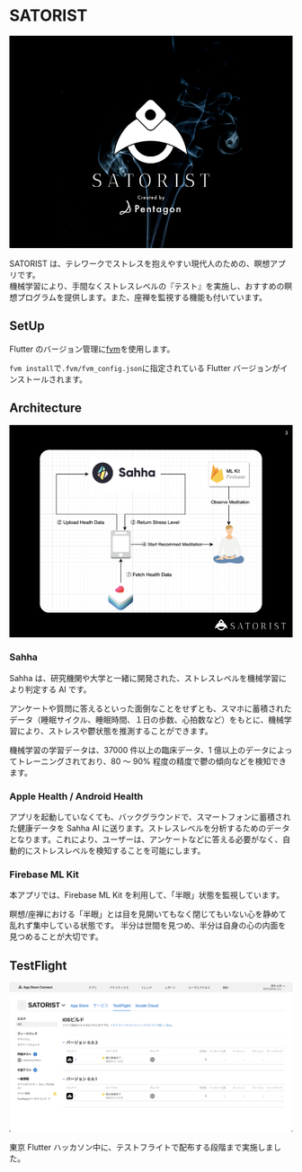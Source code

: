 # SATORIST

![logo](./docs/logo.png)

SATORIST は、テレワークでストレスを抱えやすい現代人のための、瞑想アプリです。  
機械学習により、手間なくストレスレベルの『テスト』を実施し、おすすめの瞑想プログラムを提供します。また、座禅を監視する機能も付いています。

## SetUp

Flutter のバージョン管理に[fvm](https://github.com/leoafarias/fvm)を使用します。

`fvm install`で`.fvm/fvm_config.json`に指定されている Flutter バージョンがインストールされます。

## Architecture

![png](./docs/arch.png)

### Sahha

Sahha は、研究機関や大学と一緒に開発された、ストレスレベルを機械学習により判定する AI です。

アンケートや質問に答えるといった面倒なことをせずとも、スマホに蓄積されたデータ（睡眠サイクル、睡眠時間、１日の歩数、心拍数など）をもとに、機械学習により、ストレスや鬱状態を推測することができます。

機械学習の学習データは、37000 件以上の臨床データ、1 億以上のデータによってトレーニングされており、80 ～ 90% 程度の精度で鬱の傾向などを検知できます。

### Apple Health / Android Health

アプリを起動していなくても、バックグラウンドで、スマートフォンに蓄積された健康データを Sahha AI に送ります。ストレスレベルを分析するためのデータとなります。これにより、ユーザーは、アンケートなどに答える必要がなく、自動的にストレスレベルを検知することを可能にします。

### Firebase ML Kit

本アプリでは、Firebase ML Kit を利用して、「半眼」状態を監視しています。

瞑想/座禅における「半眼」とは目を見開いてもなく閉じてもいない心を静めて乱れず集中している状態です。 半分は世間を見つめ、半分は自身の心の内面を見つめることが大切です。

## TestFlight

![png](./docs/testflight.png)

東京 Flutter ハッカソン中に、テストフライトで配布する段階まで実施しました。
